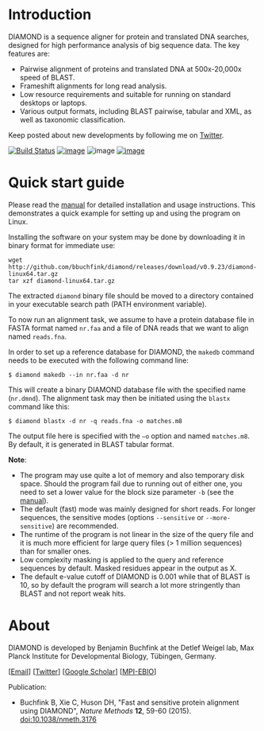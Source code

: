 Introduction
============

DIAMOND is a sequence aligner for protein and translated DNA searches,
designed for high performance analysis of big sequence data. The key
features are:

-   Pairwise alignment of proteins and translated DNA at 500x-20,000x
    speed of BLAST.
-   Frameshift alignments for long read analysis.
-   Low resource requirements and suitable for running on standard
    desktops or laptops.
-   Various output formats, including BLAST pairwise, tabular and XML,
    as well as taxonomic classification.

Keep posted about new developments by following me on
[Twitter](https://twitter.com/bbuchfink).

[![Build Status](https://travis-ci.org/bbuchfink/diamond.svg?branch=master)](https://travis-ci.org/bbuchfink/diamond)
[![image](https://anaconda.org/bioconda/diamond/badges/version.svg)](https://anaconda.org/bioconda/diamond)
![image](https://anaconda.org/bioconda/diamond/badges/platforms.svg)
[![image](https://anaconda.org/bioconda/diamond/badges/downloads.svg)](https://anaconda.org/bioconda/diamond)

Quick start guide
=================

Please read the
[manual](https://github.com/bbuchfink/diamond/raw/master/diamond_manual.pdf)
for detailed installation and usage instructions. This demonstrates a
quick example for setting up and using the program on Linux.

Installing the software on your system may be done by downloading it in
binary format for immediate use:

    wget http://github.com/bbuchfink/diamond/releases/download/v0.9.23/diamond-linux64.tar.gz
    tar xzf diamond-linux64.tar.gz

The extracted `diamond` binary file should be moved to a directory
contained in your executable search path (PATH environment variable).

To now run an alignment task, we assume to have a protein database file
in FASTA format named `nr.faa` and a file of DNA reads that we want to
align named `reads.fna`.

In order to set up a reference database for DIAMOND, the `makedb`
command needs to be executed with the following command line:

    $ diamond makedb --in nr.faa -d nr

This will create a binary DIAMOND database file with the specified name
(`nr.dmnd`). The alignment task may then be initiated using the `blastx`
command like this:

    $ diamond blastx -d nr -q reads.fna -o matches.m8

The output file here is specified with the `–o` option and named
`matches.m8`. By default, it is generated in BLAST tabular format.

**Note**:

-   The program may use quite a lot of memory and also temporary
    disk space. Should the program fail due to running out of either
    one, you need to set a lower value for the block size parameter
    `-b` (see the [manual](https://github.com/bbuchfink/diamond/raw/master/diamond_manual.pdf)).
-   The default (fast) mode was mainly designed for short reads. For
    longer sequences, the sensitive modes (options `--sensitive` or
    `--more-sensitive`) are recommended.
-   The runtime of the program is not linear in the size of the
    query file and it is much more efficient for large query files
    (\> 1 million sequences) than for smaller ones.
-   Low complexity masking is applied to the query and reference
    sequences by default. Masked residues appear in the output as X.
-   The default e-value cutoff of DIAMOND is 0.001 while that of
    BLAST is 10, so by default the program will search a lot more
    stringently than BLAST and not report weak hits.

About
=====

DIAMOND is developed by Benjamin Buchfink at the Detlef Weigel lab, Max
Planck Institute for Developmental Biology, Tübingen, Germany.

\[[Email](mailto:buchfink@gmail.com)\]
\[[Twitter](https://twitter.com/bbuchfink)\] \[[Google
Scholar](https://scholar.google.de/citations?user=kjPIF1cAAAAJ)\]
\[[MPI-EBIO](http://eb.tuebingen.mpg.de/)\]

Publication:

-   Buchfink B, Xie C, Huson DH, \"Fast and sensitive protein alignment
    using DIAMOND\", *Nature Methods* **12**, 59-60 (2015).
    [doi:10.1038/nmeth.3176](https://doi.org/10.1038/nmeth.3176)
